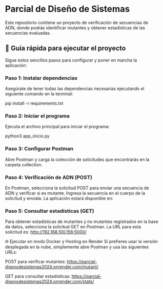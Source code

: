 # Parcial de Diseño de Sistemas
Este repositorio contiene un proyecto de verificación de secuencias de ADN, donde podrás identificar mutantes y obtener estadísticas de las secuencias evaluadas.

## 🌟 Guía rápida para ejecutar el proyecto
Sigue estos sencillos pasos para configurar y poner en marcha la aplicación:

### Paso 1: Instalar dependencias
Asegúrate de tener todas las dependencias necesarias ejecutando el siguiente comando en la terminal:

pip install -r requirements.txt

### Paso 2: Iniciar el programa
Ejecuta el archivo principal para iniciar el programa:

python3 app_inicio.py

### Paso 3: Configurar Postman
Abre Postman y carga la colección de solicitudes que encontrarás en la carpeta collection.

### Paso 4: Verificación de ADN (POST)
En Postman, selecciona la solicitud POST para enviar una secuencia de ADN y verificar si es mutante. Ingresa la secuencia en el cuerpo de la solicitud y envíala.
La aplicación estará disponible en:


### Paso 5: Consultar estadísticas (GET)
Para obtener estadísticas de mutantes y no mutantes registrados en la base de datos, selecciona la solicitud GET en Postman. La URL para esta solicitud es: http://192.168.100.156:5000/


🌐 Ejecutar en modo Docker y Hosting en Render
Si prefieres usar la versión desplegada en la nube, simplemente abre Postman y usa las siguientes URLs:

POST para verificar mutantes:
https://parcial-disenodesistemas2024.onrender.com/mutant/

GET para consultar estadísticas:
https://parcial-disenodesistemas2024.onrender.com/stats/